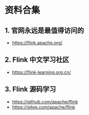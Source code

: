 # 资料合集

## 1. 官网永远是最值得访问的

* https://flink.apache.org/

## 2. Flink 中文学习社区

* https://flink-learning.org.cn/

## 3. Flink 源码学习

* https://github.com/apache/flink
* https://gitee.com/apache/flink

